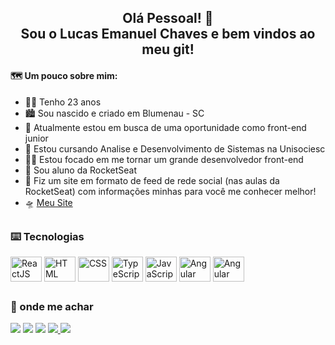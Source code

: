 <div align="center">
 <h2> Olá Pessoal! 👋 <br> Sou o Lucas Emanuel Chaves e bem vindos ao meu git! </h2>
</div>
<h4> 🗺️ Um pouco sobre mim: </h4>

- 🙅‍♂️ Tenho 23 anos
- 🏙️ Sou nascido e criado em Blumenau - SC
- 🔭 Atualmente estou em busca de uma oportunidade como front-end junior
- 🌱 Estou cursando Analise e Desenvolvimento de Sistemas na Unisociesc
- 🧑‍💻 Estou focado em me tornar um grande desenvolvedor front-end
- 🚀 Sou aluno da RocketSeat
- 👾 Fiz um site em formato de feed de rede social (nas aulas da RocketSeat) com informações minhas para você me conhecer melhor!
- 🛸 [Meu Site](https://lucaschaves.tech)

##
### ⌨️ Tecnologias
<div style="display: inline_block">
   <img align="center" alt="ReactJS" height="40" width="50" src="https://cdn.jsdelivr.net/gh/devicons/devicon/icons/react/react-original.svg">
   <img align="center" alt="HTML" height="40" width="50" src="https://cdn.jsdelivr.net/gh/devicons/devicon/icons/html5/html5-original.svg">
   <img align="center" alt="CSS" height="40" width="50"src="https://cdn.jsdelivr.net/gh/devicons/devicon/icons/css3/css3-original.svg">
   <img align="center" alt="TypeScript" height="40" width="50" src="https://cdn.jsdelivr.net/gh/devicons/devicon/icons/typescript/typescript-original.svg">
   <img align="center" alt="JavaScript" height="40" width="50" src="https://cdn.jsdelivr.net/gh/devicons/devicon/icons/javascript/javascript-original.svg">
   <img align="center" alt="Angular" height="40" width="50" src="https://cdn.jsdelivr.net/gh/devicons/devicon/icons/java/java-original.svg">
   <img align="center" alt="Angular" height="40" width="50" src="https://cdn.jsdelivr.net/gh/devicons/devicon/icons/angularjs/angularjs-original.svg">
</div>

##
<div>
<h3> 💬 onde me achar</h3>
  

  <a href="https://instagram.com/chaaves_lucas" target="_blank"><img src="https://img.shields.io/badge/-Instagram-%23E4405F?style=for-the-badge&logo=instagram&logoColor=white" target="_blank"></a>
  <a href = "mailto:luucas.chaves@gmail.com"><img src="https://img.shields.io/badge/-Gmail-%23333?style=for-the-badge&logo=gmail&logoColor=white" target="_blank"></a>
  <a href="https://www.linkedin.com/in/lucas-emanuel-chaves-b5a3971b5/" target="_blank"><img src="https://img.shields.io/badge/-LinkedIn-%230077B5?style=for-the-badge&logo=linkedin&logoColor=white" target="_blank"></a> 
  <a href="" target="_blank"><img src="https://img.shields.io/badge/WhatsApp-25D366?style=for-the-badge&logo=whatsapp&logoColor=white">
  <a href="lucaschaves.tech" target="_blank"><img src="https://img.shields.io/badge/website-000000?style=for-the-badge&logo=About.me&logoColor=white">
  
</div>
